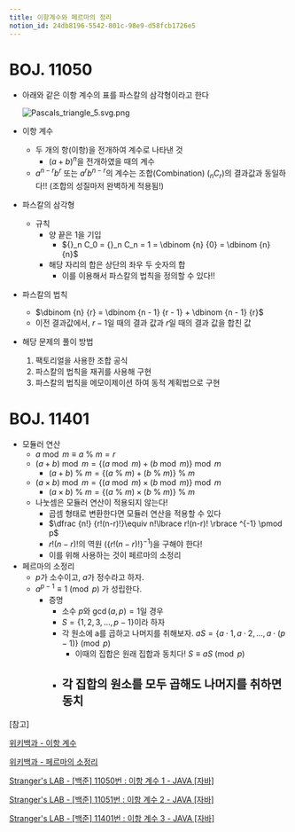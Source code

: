 ```yaml
---
title: 이항계수와 페르마의 정리
notion_id: 24db8196-5542-801c-98e9-d58fcb1726e5
---
```

  
# BOJ. 11050  
  
- 아래와 같은 이항 계수의 표를 파스칼의 삼각형이라고 한다  
  
    ![Pascals_triangle_5.svg.png](https://prod-files-secure.s3.us-west-2.amazonaws.com/ee9cb3f6-9bac-463c-ac07-0442097183e8/67dbf580-7a07-485d-ae36-3de4a6a96e17/Pascals_triangle_5.svg.png?X-Amz-Algorithm=AWS4-HMAC-SHA256&X-Amz-Content-Sha256=UNSIGNED-PAYLOAD&X-Amz-Credential=ASIAZI2LB4666NADPFRD%2F20250903%2Fus-west-2%2Fs3%2Faws4_request&X-Amz-Date=20250903T011153Z&X-Amz-Expires=3600&X-Amz-Security-Token=IQoJb3JpZ2luX2VjEM7%2F%2F%2F%2F%2F%2F%2F%2F%2F%2FwEaCXVzLXdlc3QtMiJHMEUCIBIAo8Ym00wyt%2BzaNsHY9V3A63tm6AqYwbUbSOmrWao3AiEAqFSgBDvoYUgOMiotTHiA5cTMSC7IPOguPtjeRKx0yXoq%2FwMINxAAGgw2Mzc0MjMxODM4MDUiDJ28mO1e5FOt9HktYircA4g%2B6uFPaHA3mzFY2GMtxVP7mFO8qmpTmf0Bjo3%2BroOYz4B47Or9jyP6P5fM7h%2BiU2VCyvZkKT%2FurlJPnrCcDNxElRwX9NvnRxKTpH2GhZnS8EZrTw9TtUuOpntTNrx9b6MmDb0dTZMidKp9vm%2FofwbMa5BQ95U08hRLyAoRIILEa7TF6kR9IFv6WNBMKajhW3dczm5ReS7WrXPT0ZtWBbK5opqsdwLFhzUn7o4Ew2bu%2FlFtwREvNnPt8cNu8xll%2FKNvi9fP6oCaXh8T6qRO1l%2BhfaE%2FLMzw9E50obeok8yqNBbOLuxfi3if8bbKjATte42TTHtYC3oPeDMe7j2JIXriU3AsBv064R7MzQA5K8Lg7%2BkytelimFy3lOFcEF34x4xPZSA7ZMgVf1KbBcGDtF0cJBV5CIMnf3RWg7ClS0NbMlUqiYrxhPqYxDeeJRVlJ9R2SzIoi%2FNjjm1RtUM1eqzNhlj6Kntcyi%2FjlpOBviXFCNMn3XN%2BH%2Fwz7a1CZh5uQ8PdZe3LIMbI0pXEqDyauHpTH2eLU0IaG9hYMZ%2Bix27Q2NP0X0zGcyZbCxi18FFF36s5lbux4wnZ91AlVz8UlrVX13snGvORlF8L3jYsi%2F6XpweFuUPuFuOJlSFDMJTU3cUGOqUBWONOTDJQftgL6PjUKc5cPUwOiU77yTidod8iZUU5GicbaGI9MY3abG9epn0odNxPDuVPMwLe2EX%2BElhSOY6Kc2t0xoUVtyUZmcv30jKT3KOx13vGeZnZNx2Qoyzsct7UBBEvLVqlxq%2BgXV9axOTg6DCNIdo741qMqIzeXIc3oBvGDIQmjlhoH%2BVdr2cfwIdOJrCRR1Mf%2BvpJnKg%2B00maJqF5%2BARt&X-Amz-Signature=e3d64971249c7cbb28884d0e786faf51aee6b70311d83ae0955526629ce1e67d&X-Amz-SignedHeaders=host&x-amz-checksum-mode=ENABLED&x-id=GetObject)  
  
- 이항 계수  
    - 두 개의 항(이항)을 전개하여 계수로 나타낸 것  
        - $(a+b)^n$을 전개하였을 때의 계수  
    - $a^{n-r}b^r$ 또는 $a^rb^{n-r}$의 계수는 조합(Combination) (${}_nC_r$)의 결과값과 동일하다!! (조합의 성질마저 완벽하게 적용됨!)  
- 파스칼의 삼각형  
    - 규칙  
        - 양 끝은 1을 기입  
            - ${}_n C_0 = {}_n C_n = 1 = \dbinom {n} {0} = \dbinom {n} {n}$  
        - 해당 자리의 합은 상단의 좌우 두 숫자의 합  
            - 이를 이용해서 파스칼의 법칙을 정의할 수 있다!!  
- 파스칼의 법칙  
    - $\dbinom {n} {r} = \dbinom {n - 1} {r  - 1} + \dbinom {n - 1} {r}$  
    - 이전 결과값에서, $r-1$일 때의 결과 값과 $r$일 때의 결과 값을 합친 값  
- 해당 문제의 풀이 방법  
    1. 팩토리얼을 사용한 조합 공식  
    2. 파스칼의 법칙을 재귀를 사용해 구현  
    3. 파스칼의 법칙을 메모이제이션 하여 동적 계획법으로 구현  
  
# BOJ. 11401  
  
- 모듈러 연산  
    - $a \bmod m \equiv a \ \% \ m = r$  
    - $(a + b) \bmod m = \lbrace (a \bmod m) + (b \bmod m) \rbrace \bmod m$  
        - $(a + b) \ \% \ m = \lbrace (a \ \% \ m) + (b \ \% \ m) \rbrace \ \% \ m$  
    - $(a \times b) \bmod m = \lbrace (a \bmod m) \times (b \bmod m) \rbrace \bmod m$  
        - $(a \times b) \ \% \ m = \lbrace (a \ \% \ m) \times (b \ \% \ m) \rbrace \ \% \ m$  
    - 나눗셈은 모듈러 연산이 적용되지 않는다!  
        - 곱셈 형태로 변환한다면 모듈러 연산을 적용할 수 있다  
        - $\dfrac {n!} {r!(n-r)!}\equiv n!\lbrace r!(n-r)! \rbrace ^{-1} \pmod p$  
        - $r!(n-r)!$의 역원 ($\lbrace r!(n-r)! \rbrace ^ {-1}$)을 구해야 한다!  
        - 이를 위해 사용하는 것이 페르마의 소정리  
- 페르마의 소정리  
    - $p$가 소수이고, $a$가 정수라고 하자.  
    - $a^{p-1} \equiv 1 \pmod p$ 가 성립한다.  
        - 증명  
            - 소수 $p$와 $\gcd(a, p) = 1$일 경우  
            - $S = \lbrace 1,2,3,\dots, p-1 \rbrace$이라 하자  
            - 각 원소에 a를 곱하고 나머지를 취해보자. $aS = \lbrace a \cdot 1, a \cdot 2, \dots, a \cdot (p-1) \rbrace \pmod p$  
                - 이때의 집합은 원래 집합과 동치다! $S \equiv aS \pmod p$  
            - 각 집합의 원소를 모두 곱해도 나머지를 취하면 동치  
                -   
  
[참고]  
  
  
[위키백과 - 이항 계수](https://ko.wikipedia.org/wiki/%EC%9D%B4%ED%95%AD_%EA%B3%84%EC%88%98)  
  
  
[위키백과 - 페르마의 소정리](https://ko.wikipedia.org/wiki/%ED%8E%98%EB%A5%B4%EB%A7%88%EC%9D%98_%EC%86%8C%EC%A0%95%EB%A6%AC)  
  
  
[Stranger's LAB - [백준] 11050번 : 이항 계수 1 - JAVA [자바]](https://st-lab.tistory.com/159)  
  
  
[Stranger's LAB - [백준] 11051번 : 이항 계수 2 - JAVA [자바]](https://st-lab.tistory.com/162)  
  
  
[Stranger's LAB - [백준] 11401번 : 이항 계수 3 - JAVA [자바]](https://st-lab.tistory.com/241)  
  
